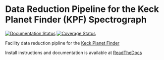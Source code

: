 # Data Reduction Pipeline for the Keck Planet Finder (KPF) Spectrograph

[![Documentation Status](https://readthedocs.com/projects/california-planet-search-kpf-pipeline/badge/?version=latest&token=c97d33303c445e56bffba50b137c3cbcd39ed1fa5f6d356bb70a7fb9f064d517)](https://california-planet-search-kpf-pipeline.readthedocs-hosted.com/en/latest/?badge=latest)
[![Coverage Status](https://coveralls.io/repos/github/California-Planet-Search/KPF-Pipeline/badge.svg?branch=coverage&t=yrAuJs)](https://coveralls.io/github/California-Planet-Search/KPF-Pipeline?branch=coverage)

Facility data reduction pipline for the [Keck Planet Finder](https://exoplanets.caltech.edu/kpf/)

Install instructions and documentation is available at [ReadTheDocs](https://california-planet-search-kpf-pipeline.readthedocs-hosted.com/en/latest)
